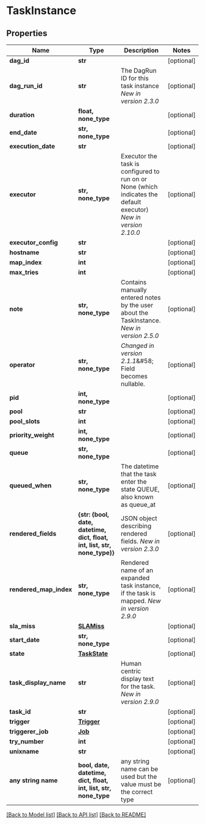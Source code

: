 # TaskInstance


## Properties
Name | Type | Description | Notes
------------ | ------------- | ------------- | -------------
**dag_id** | **str** |  | [optional] 
**dag_run_id** | **str** | The DagRun ID for this task instance  *New in version 2.3.0*  | [optional] 
**duration** | **float, none_type** |  | [optional] 
**end_date** | **str, none_type** |  | [optional] 
**execution_date** | **str** |  | [optional] 
**executor** | **str, none_type** | Executor the task is configured to run on or None (which indicates the default executor)  *New in version 2.10.0*  | [optional] 
**executor_config** | **str** |  | [optional] 
**hostname** | **str** |  | [optional] 
**map_index** | **int** |  | [optional] 
**max_tries** | **int** |  | [optional] 
**note** | **str, none_type** | Contains manually entered notes by the user about the TaskInstance.  *New in version 2.5.0*  | [optional] 
**operator** | **str, none_type** | *Changed in version 2.1.1*&amp;#58; Field becomes nullable.  | [optional] 
**pid** | **int, none_type** |  | [optional] 
**pool** | **str** |  | [optional] 
**pool_slots** | **int** |  | [optional] 
**priority_weight** | **int, none_type** |  | [optional] 
**queue** | **str, none_type** |  | [optional] 
**queued_when** | **str, none_type** | The datetime that the task enter the state QUEUE, also known as queue_at  | [optional] 
**rendered_fields** | **{str: (bool, date, datetime, dict, float, int, list, str, none_type)}** | JSON object describing rendered fields.  *New in version 2.3.0*  | [optional] 
**rendered_map_index** | **str, none_type** | Rendered name of an expanded task instance, if the task is mapped.  *New in version 2.9.0*  | [optional] 
**sla_miss** | [**SLAMiss**](SLAMiss.md) |  | [optional] 
**start_date** | **str, none_type** |  | [optional] 
**state** | [**TaskState**](TaskState.md) |  | [optional] 
**task_display_name** | **str** | Human centric display text for the task.  *New in version 2.9.0*  | [optional] 
**task_id** | **str** |  | [optional] 
**trigger** | [**Trigger**](Trigger.md) |  | [optional] 
**triggerer_job** | [**Job**](Job.md) |  | [optional] 
**try_number** | **int** |  | [optional] 
**unixname** | **str** |  | [optional] 
**any string name** | **bool, date, datetime, dict, float, int, list, str, none_type** | any string name can be used but the value must be the correct type | [optional]

[[Back to Model list]](../README.md#documentation-for-models) [[Back to API list]](../README.md#documentation-for-api-endpoints) [[Back to README]](../README.md)


